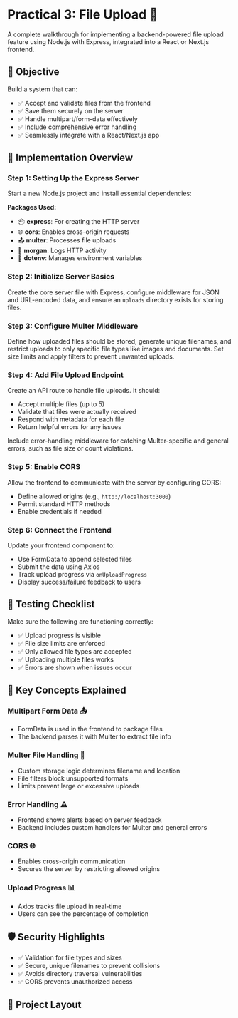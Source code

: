 # Practical 3: File Upload 📁

A complete walkthrough for implementing a backend-powered file upload feature using Node.js with Express, integrated into a React or Next.js frontend.

## 🎯 Objective

Build a system that can:
- ✅ Accept and validate files from the frontend
- ✅ Save them securely on the server
- ✅ Handle multipart/form-data effectively
- ✅ Include comprehensive error handling
- ✅ Seamlessly integrate with a React/Next.js app

## 🚀 Implementation Overview

### Step 1: Setting Up the Express Server

Start a new Node.js project and install essential dependencies:

**Packages Used:**
- 📦 **express**: For creating the HTTP server
- 🌐 **cors**: Enables cross-origin requests
- 📤 **multer**: Processes file uploads
- 📝 **morgan**: Logs HTTP activity
- 🔐 **dotenv**: Manages environment variables

### Step 2: Initialize Server Basics

Create the core server file with Express, configure middleware for JSON and URL-encoded data, and ensure an `uploads` directory exists for storing files.

### Step 3: Configure Multer Middleware

Define how uploaded files should be stored, generate unique filenames, and restrict uploads to only specific file types like images and documents. Set size limits and apply filters to prevent unwanted uploads.

### Step 4: Add File Upload Endpoint

Create an API route to handle file uploads. It should:
- Accept multiple files (up to 5)
- Validate that files were actually received
- Respond with metadata for each file
- Return helpful errors for any issues

Include error-handling middleware for catching Multer-specific and general errors, such as file size or count violations.

### Step 5: Enable CORS

Allow the frontend to communicate with the server by configuring CORS:
- Define allowed origins (e.g., `http://localhost:3000`)
- Permit standard HTTP methods
- Enable credentials if needed

### Step 6: Connect the Frontend

Update your frontend component to:
- Use FormData to append selected files
- Submit the data using Axios
- Track upload progress via `onUploadProgress`
- Display success/failure feedback to users

## 🧪 Testing Checklist

Make sure the following are functioning correctly:
- ✅ Upload progress is visible
- ✅ File size limits are enforced
- ✅ Only allowed file types are accepted
- ✅ Uploading multiple files works
- ✅ Errors are shown when issues occur

## 🔑 Key Concepts Explained

### Multipart Form Data 📤
- FormData is used in the frontend to package files
- The backend parses it with Multer to extract file info

### Multer File Handling 💾
- Custom storage logic determines filename and location
- File filters block unsupported formats
- Limits prevent large or excessive uploads

### Error Handling ⚠️
- Frontend shows alerts based on server feedback
- Backend includes custom handlers for Multer and general errors

### CORS 🌐
- Enables cross-origin communication
- Secures the server by restricting allowed origins

### Upload Progress 📊
- Axios tracks file upload in real-time
- Users can see the percentage of completion

## 🛡️ Security Highlights

- ✅ Validation for file types and sizes
- ✅ Secure, unique filenames to prevent collisions
- ✅ Avoids directory traversal vulnerabilities
- ✅ CORS prevents unauthorized access

## 📁 Project Layout

